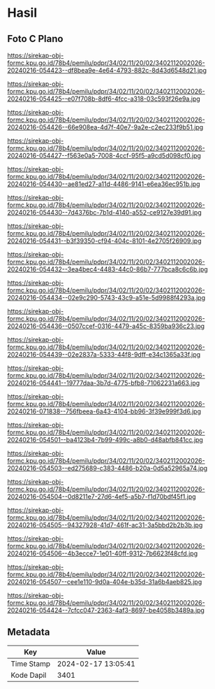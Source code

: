# Hasil

## Foto C Plano

https://sirekap-obj-formc.kpu.go.id/78b4/pemilu/pdpr/34/02/11/20/02/3402112002026-20240216-054423--df8bea9e-4e64-4793-882c-8d43d6548d21.jpg

https://sirekap-obj-formc.kpu.go.id/78b4/pemilu/pdpr/34/02/11/20/02/3402112002026-20240216-054425--e07f708b-8df6-4fcc-a318-03c593f26e9a.jpg

https://sirekap-obj-formc.kpu.go.id/78b4/pemilu/pdpr/34/02/11/20/02/3402112002026-20240216-054426--66e908ea-4d7f-40e7-9a2e-c2ec233f9b51.jpg

https://sirekap-obj-formc.kpu.go.id/78b4/pemilu/pdpr/34/02/11/20/02/3402112002026-20240216-054427--f563e0a5-7008-4ccf-95f5-a9cd5d098cf0.jpg

https://sirekap-obj-formc.kpu.go.id/78b4/pemilu/pdpr/34/02/11/20/02/3402112002026-20240216-054430--ae81ed27-a11d-4486-9141-e6ea36ec951b.jpg

https://sirekap-obj-formc.kpu.go.id/78b4/pemilu/pdpr/34/02/11/20/02/3402112002026-20240216-054430--7d4376bc-7b1d-4140-a552-ce9127e39d91.jpg

https://sirekap-obj-formc.kpu.go.id/78b4/pemilu/pdpr/34/02/11/20/02/3402112002026-20240216-054431--b3f39350-cf94-404c-8101-4e2705f26909.jpg

https://sirekap-obj-formc.kpu.go.id/78b4/pemilu/pdpr/34/02/11/20/02/3402112002026-20240216-054432--3ea4bec4-4483-44c0-86b7-777bca8c6c6b.jpg

https://sirekap-obj-formc.kpu.go.id/78b4/pemilu/pdpr/34/02/11/20/02/3402112002026-20240216-054434--02e9c290-5743-43c9-a51e-5d9988f4293a.jpg

https://sirekap-obj-formc.kpu.go.id/78b4/pemilu/pdpr/34/02/11/20/02/3402112002026-20240216-054436--0507ccef-0316-4479-a45c-8359ba936c23.jpg

https://sirekap-obj-formc.kpu.go.id/78b4/pemilu/pdpr/34/02/11/20/02/3402112002026-20240216-054439--02e2837a-5333-44f8-9dff-e34c1365a33f.jpg

https://sirekap-obj-formc.kpu.go.id/78b4/pemilu/pdpr/34/02/11/20/02/3402112002026-20240216-054441--19777daa-3b7d-4775-bfb8-71062231a663.jpg

https://sirekap-obj-formc.kpu.go.id/78b4/pemilu/pdpr/34/02/11/20/02/3402112002026-20240216-071838--756fbeea-6a43-4104-bb96-3f39e999f3d6.jpg

https://sirekap-obj-formc.kpu.go.id/78b4/pemilu/pdpr/34/02/11/20/02/3402112002026-20240216-054501--ba4123b4-7b99-499c-a8b0-d48abfb841cc.jpg

https://sirekap-obj-formc.kpu.go.id/78b4/pemilu/pdpr/34/02/11/20/02/3402112002026-20240216-054503--ed275689-c383-4486-b20a-0d5a52965a74.jpg

https://sirekap-obj-formc.kpu.go.id/78b4/pemilu/pdpr/34/02/11/20/02/3402112002026-20240216-054504--0d8211e7-27d6-4ef5-a5b7-f1d70bdf45f1.jpg

https://sirekap-obj-formc.kpu.go.id/78b4/pemilu/pdpr/34/02/11/20/02/3402112002026-20240216-054505--94327928-41d7-461f-ac31-3a5bbd2b2b3b.jpg

https://sirekap-obj-formc.kpu.go.id/78b4/pemilu/pdpr/34/02/11/20/02/3402112002026-20240216-054506--4b3ecce7-1e01-40ff-9312-7b6623f48cfd.jpg

https://sirekap-obj-formc.kpu.go.id/78b4/pemilu/pdpr/34/02/11/20/02/3402112002026-20240216-054507--cee1e110-9d0a-404e-b35d-31a6b4aeb825.jpg

https://sirekap-obj-formc.kpu.go.id/78b4/pemilu/pdpr/34/02/11/20/02/3402112002026-20240216-054424--7cfcc047-2363-4af3-8697-be4058b3489a.jpg


## Metadata

| Key        | Value               |
| ---------- | ------------------- |
| Time Stamp | 2024-02-17 13:05:41 |
| Kode Dapil | 3401                |




